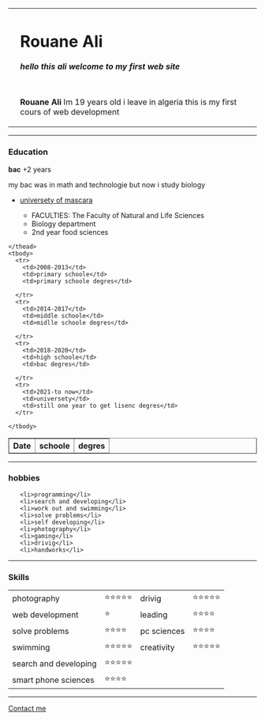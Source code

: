 <!DOCTYPE html>
<html lang="en" dir="ltr">

<head>
  <meta charset="utf-8">
  <title>ali CV</title>
</head>

<body>
  <table cellspacing="10">
    <tr>
      <td><img src="img/Picsart_22-10-21_10-10-27-476.jpg" alt=""></td>
      <td>
        <h1>Rouane Ali</h1>
        <p><em><strong>hello this ali welcome to my first web site</strong></em></p>
        <br />
        <p><strong>Rouane Ali</strong> Im 19 years old i leave in algeria this is my first cours of web development </p>
      </td>
    </tr>
  </table>
  <hr size="3" />
  <h3>Education</h3>
  <p><strong>bac</strong> +2 years </p>
  <p>my bac was in math and technologie but now i study biology</p>
  <ul>
    <li><a href="https://www.univ-mascara.dz">universety of mascara</a></li>
    <ul>
      <li>FACULTIES: The Faculty of Natural and Life Sciences </li>
      <li>Biology department</li>
      <li>2nd year food sciences</li>
    </ul>
  </ul>
  <table border="1" cellspacing="10">
    <thead>
      <tr>
        <th>Date</th>
        <th>schoole</th>
        <th>degres</th>
      </tr>

    </thead>
    <tbody>
      <tr>
        <td>2008-2013</td>
        <td>primary schoole</td>
        <td>primary schoole degres</td>

      </tr>
      <tr>
        <td>2014-2017</td>
        <td>middle schoole</td>
        <td>midlle schoole degres</td>

      </tr>
      <tr>
        <td>2018-2020</td>
        <td>high schoole</td>
        <td>bac degres</td>

      </tr>
      <tr>
        <td>2021-to now</td>
        <td>universety</td>
        <td>still one year to get lisenc degres</td>
      </tr>

    </tbody>
  </table>
  <hr size="3">
  <h3>hobbies</h3>
  <ol type="A">

    <li>programming</li>
    <li>search and developing</li>
    <li>work out and swimming</li>
    <li>solve problems</li>
    <li>self developing</li>
    <li>photography</li>
    <li>gaming</li>
    <li>drivig</li>
    <li>handworks</li>


  </ol>



  <hr size="2">
  <h3>Skills</h3>
  <table cellspacing="10">
    <tbody>
      <tr>
        <td>photography</td>
        <td>&#11088;&#11088;&#11088;&#11088;&#11088; </td>
        <td>drivig</td>
        <td>&#11088;&#11088;&#11088;&#11088;&#11088;</td>
      </tr>
      <tr>
        <td>web development</td>
        <td>&#11088;</td>
        <td>leading</td>
        <td>&#11088;&#11088;&#11088;&#11088;</td>
      </tr>
      <tr>
        <td>solve problems</td>
        <td>&#11088;&#11088;&#11088;&#11088;</td>
        <td>pc sciences</td>
        <td>&#11088;&#11088;&#11088;&#11088;</td>
      </tr>
      <tr>
        <td>swimming</td>
        <td>&#11088;&#11088;&#11088;&#11088;&#11088;</td>
        <td>creativity</td>
        <td>&#11088;&#11088;&#11088;&#11088;&#11088;</td>
      </tr>
      <tr>
        <td>search and developing</td>
        <td>&#11088;&#11088;&#11088;&#11088;&#11088;</td>
      </tr>
      <tr>
        <td>smart phone sciences</td>
        <td>⭐⭐⭐⭐</td>
      </tr>
    </tbody>
  </table>
















<hr size="3">
  <a href="Contact.me.html">Contact me</a>

</body>

</html>
